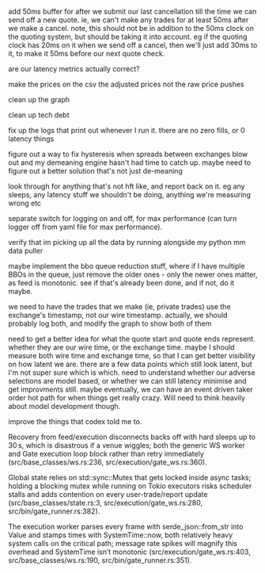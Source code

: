 add 50ms buffer for after we submit our last cancellation till the time we can send off a new quote. ie, we can't make any trades for at least 50ms after we make a cancel. note, this should not be in addition to the 50ms clock on the quoting system, but should be taking it into account. eg if the quoting clock has 20ms on it when we send off a cancel, then we'll just add 30ms to it, to make it 50ms before our next quote check. 

are our latency metrics actually correct?

make the prices on the csv the adjusted prices not the raw price pushes

clean up the graph

clean up tech debt

fix up the logs that print out whenever I run it. there are no zero fills, or 0 latency things

figure out a way to fix hysteresis when spreads between exchanges blow out and my demeaning engine hasn't had time to catch up. maybe need to figure out a better solution that's not just de-meaning 

look through for anything that's not hft like, and report back on it. eg any sleeps, any latency stuff we shouldn't be doing, anything we're measuring wrong etc

separate switch for logging on and off, for max performance (can turn logger off from yaml file for max performance). 

verify that im picking up all the data by running alongside my python mm data puller

maybe implement the bbo queue reduction stuff, where if I have multiple BBOs in the queue, just remove the older ones - only the newer ones matter, as feed is monotonic. see if that's already been done, and if not, do it maybe. 

we need to have the trades that we make (ie, private trades) use the exchange's timestamp, not our wire timestamp. actually, we should probably log both, and modify the graph to show both of them

need to get a better idea for what the quote start and quote ends represent. whether they are our wire time, or the exchange time. maybe I should measure both wire time and exchange time, so that I can get better visibility on how latent we are. there are a few data points which still look latent, but I'm not super sure which is which. need to understand whether our adverse selections are model based, or whether we can still latency minimise and get improvments still. maybe eventually, we can have an event driven taker order hot path for when things get really crazy. Will need to think heavily about model development though. 

improve the things that codex told me to. 

Recovery from feed/execution disconnects backs off with hard sleeps up to 30 s, which is disastrous if a venue wiggles; both the generic WS worker and Gate execution loop block rather than retry immediately (src/base_classes/ws.rs:236, src/execution/gate_ws.rs:360).

Global state relies on std::sync::Mutex that gets locked inside async tasks; holding a blocking mutex while running on Tokio executors risks scheduler stalls and adds contention on every user-trade/report update (src/base_classes/state.rs:3, src/execution/gate_ws.rs:280, src/bin/gate_runner.rs:382).

The execution worker parses every frame with serde_json::from_str into Value and stamps times with SystemTime::now, both relatively heavy system calls on the critical path; message rate spikes will magnify this overhead and SystemTime isn’t monotonic (src/execution/gate_ws.rs:403, src/base_classes/ws.rs:190, src/bin/gate_runner.rs:351).